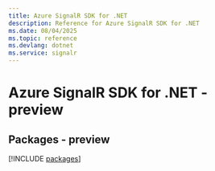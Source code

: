 ```yaml
---
title: Azure SignalR SDK for .NET
description: Reference for Azure SignalR SDK for .NET
ms.date: 08/04/2025
ms.topic: reference
ms.devlang: dotnet
ms.service: signalr
---
```

# Azure SignalR SDK for .NET - preview
## Packages - preview
[!INCLUDE [packages](signalr-index.md)]